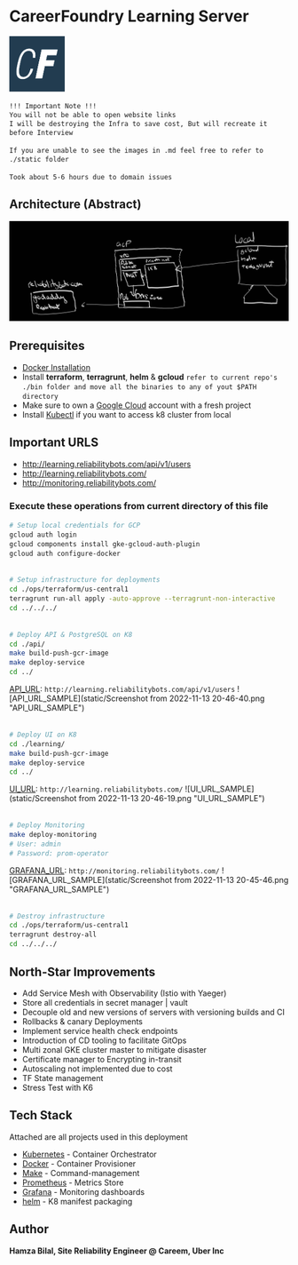 # CareerFoundry Learning Server
<a href="http://learning.reliabilitybots.com/">
<img src="./static/service.png" alt="drawing" width="100"/>
</a>

```
!!! Important Note !!!
You will not be able to open website links
I will be destroying the Infra to save cost, But will recreate it before Interview

If you are unable to see the images in .md feel free to refer to ./static folder

Took about 5-6 hours due to domain issues
```

## Architecture (Abstract)
![Architecture](static/Notes_221113_205619.jpg "Architecture")

## Prerequisites

- [Docker Installation](https://docs.docker.com/engine/install/)
- Install **terraform**, **terragrunt**, **helm** & **gcloud** `refer to current repo's ./bin folder and move all the binaries to any of yout $PATH directory`
- Make sure to own a [Google Cloud](https://console.cloud.google.com/) account with a fresh project
- Install [Kubectl](https://kubernetes.io/docs/tasks/tools/install-kubectl-linux/) if you want to access k8 cluster from local


## Important URLS
- http://learning.reliabilitybots.com/api/v1/users
- http://learning.reliabilitybots.com/
- http://monitoring.reliabilitybots.com/


### Execute these operations from current directory of this file

```sh
# Setup local credentials for GCP
gcloud auth login
gcloud components install gke-gcloud-auth-plugin
gcloud auth configure-docker 
```

```sh

# Setup infrastructure for deployments
cd ./ops/terraform/us-central1
terragrunt run-all apply -auto-approve --terragrunt-non-interactive
cd ../../../
```

```sh

# Deploy API & PostgreSQL on K8
cd ./api/
make build-push-gcr-image
make deploy-service
cd ../
```
[API_URL](http://learning.reliabilitybots.com/api/v1/users):  `http://learning.reliabilitybots.com/api/v1/users`
![API_URL_SAMPLE](static/Screenshot from 2022-11-13 20-46-40.png "API_URL_SAMPLE")


```sh

# Deploy UI on K8
cd ./learning/
make build-push-gcr-image
make deploy-service
cd ../
```
[UI_URL](http://learning.reliabilitybots.com/):  `http://learning.reliabilitybots.com/`
![UI_URL_SAMPLE](static/Screenshot from 2022-11-13 20-46-19.png "UI_URL_SAMPLE")


```sh

# Deploy Monitoring
make deploy-monitoring
# User: admin
# Password: prom-operator
```
[GRAFANA_URL](http://monitoring.reliabilitybots.com/):  `http://monitoring.reliabilitybots.com/`
![GRAFANA_URL_SAMPLE](static/Screenshot from 2022-11-13 20-45-46.png "GRAFANA_URL_SAMPLE")

```sh

# Destroy infrastructure 
cd ./ops/terraform/us-central1
terragrunt destroy-all
cd ../../../
```

## North-Star Improvements

- Add Service Mesh with Observability (Istio with Yaeger)
- Store all credentials in secret manager | vault
- Decouple old and new versions of servers with versioning builds and CI
- Rollbacks & canary Deployments
- Implement service health check endpoints
- Introduction of CD tooling to facilitate GitOps
- Multi zonal GKE cluster master to mitigate disaster
- Certificate manager to Encrypting in-transit
- Autoscaling not implemented due to cost
- TF State management
- Stress Test with K6


## Tech Stack

Attached are all projects used in this deployment


- [Kubernetes] - Container Orchestrator
- [Docker] - Container Provisioner
- [Make]      - Command-management
- [Prometheus] - Metrics Store
- [Grafana] - Monitoring dashboards
- [helm] - K8 manifest packaging



[Kubernetes]: <https://github.com/kubernetes/kubernetes>
[Docker]: <https://github.com/docker>
[Prometheus]: <https://github.com/prometheus/prometheus>
[Grafana]: <https://github.com/grafana/grafana>
[helm]: <https://github.com/helm/helm>
[Make]: <https://www.gnu.org/software/make/>

## Author

**Hamza Bilal, Site Reliability Engineer @ Careem, Uber Inc**